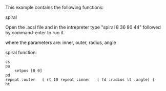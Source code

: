 

This example contains the following functions:

spiral

Open the .acsl file and in the intrepreter type "spiral  8 36 80 44" followed by command-enter to run it.

where the parameters are: inner, outer, radius, angle

spiral function:

	cs 
	pu 
		setpos [0 0] 
	pd 
	repeat :outer 	[ rt 10 repeat :inner  	[ fd :radius lt :angle] ] 
	ht

